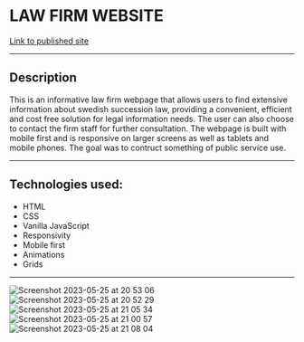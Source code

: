 
# LAW FIRM WEBSITE
 
[Link to published site](https://annaaxelsson051.github.io/Law-Firm-website/)

---

## Description

This is an informative law firm webpage that allows users to find extensive information about swedish succession law, providing a convenient, efficient and cost free solution for legal information needs. The user can also choose to contact the firm staff for further consultation. The webpage is built with mobile first and is responsive on larger screens as well as tablets and mobile phones. The goal was to contruct something of public service use.

---

## Technologies used:

- HTML
- CSS
- Vanilla JavaScript
- Responsivity
- Mobile first
- Animations
- Grids

--- 
![Screenshot 2023-05-25 at 20 53 06](https://github.com/AnnaAxelsson051/E-Commerce-Store-Labb3/assets/103879144/30362d20-f603-484e-b26b-42e1e91aa042)
<br>
![Screenshot 2023-05-25 at 20 52 29](https://github.com/AnnaAxelsson051/E-Commerce-Store-Labb3/assets/103879144/3ce24843-a450-4049-b4b0-ba77162c1110)
<br>
![Screenshot 2023-05-25 at 21 05 34](https://github.com/AnnaAxelsson051/E-Commerce-Store-Labb3/assets/103879144/7d605199-9f24-4ae1-b251-5eb7bca85066)
<br>
![Screenshot 2023-05-25 at 21 00 57](https://github.com/AnnaAxelsson051/E-Commerce-Store-Labb3/assets/103879144/9b5c8c0e-4979-4755-ba8f-be372a5f2198)
<br>
![Screenshot 2023-05-25 at 21 08 04](https://github.com/AnnaAxelsson051/E-Commerce-Store-Labb3/assets/103879144/88a399a3-4e09-4460-8199-2d1644b999ba)